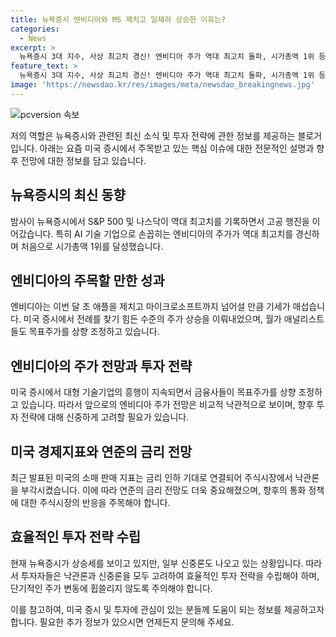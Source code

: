 ```yaml
---
title: 뉴욕증시 엔비디아와 MS 제치고 일제히 상승한 이유는?
categories:
  - News
excerpt: >
  뉴욕증시 3대 지수, 사상 최고치 경신! 엔비디아 주가 역대 최고치 돌파, 시가총액 1위 등극 - 뉴욕증시의 S&P500 및 나스닥이 사상 최고치로 마감하며 열풍이 이어지고 있는 가운데, 특히 AI 기업 엔비디아의 주가가 역대 최고치를 경신하여 시가총액 1위를 차지했습니다. 이에 대한 월가 애널리스트들의 상향 조정과 미국 경제지표에 따른 금리 인하 기대로 인한 낙관론과 신중론이 공존하는 상황에서의 투자 전략을 살펴보면서 뉴욕증시 상황을 파악해 봅니다.
feature_text: >
  뉴욕증시 3대 지수, 사상 최고치 경신! 엔비디아 주가 역대 최고치 돌파, 시가총액 1위 등극 - 뉴욕증시의 S&P500 및 나스닥이 사상 최고치로 마감하며 열풍이 이어지고 있는 가운데, 특히 AI 기업 엔비디아의 주가가 역대 최고치를 경신하여 시가총액 1위를 차지했습니다. 이에 대한 월가 애널리스트들의 상향 조정과 미국 경제지표에 따른 금리 인하 기대로 인한 낙관론과 신중론이 공존하는 상황에서의 투자 전략을 살펴보면서 뉴욕증시 상황을 파악해 봅니다.
image: 'https://newsdao.kr/res/images/meta/newsdao_breakingnews.jpg'
---
```


<p><img src="https://newsdao.kr/res/images/meta/newsdao_breakingnews.jpg" alt="pcversion 속보" /></p>

<p>저의 역할은 뉴욕증시와 관련된 최신 소식 및 투자 전략에 관한 정보를 제공하는 블로거입니다. 아래는 요즘 미국 증시에서 주목받고 있는 핵심 이슈에 대한 전문적인 설명과 향후 전망에 대한 정보를 담고 있습니다.</p>

<h2 data-ke-size="size26">뉴욕증시의 최신 동향</h2>

<p data-ke-size="size16">밤사이 뉴욕증시에서 S&P 500 및 나스닥이 역대 최고치를 기록하면서 고공 행진을 이어갔습니다. 특히 AI 기술 기업으로 손꼽히는 엔비디아의 주가가 역대 최고치를 경신하며 처음으로 시가총액 1위를 달성했습니다.</p>

<h2 data-ke-size="size26">엔비디아의 주목할 만한 성과</h2>

<p data-ke-size="size16">엔비디아는 이번 달 초 애플을 제치고 마이크로소프트까지 넘어설 만큼 기세가 매섭습니다. 미국 증시에서 전례를 찾기 힘든 수준의 주가 상승을 이뤄내었으며, 월가 애널리스트들도 목표주가를 상향 조정하고 있습니다.</p>

<h2 data-ke-size="size26">엔비디아의 주가 전망과 투자 전략</h2>

<p data-ke-size="size16">미국 증시에서 대형 기술기업의 흥행이 지속되면서 금융사들이 목표주가를 상향 조정하고 있습니다. 따라서 앞으로의 엔비디아 주가 전망은 비교적 낙관적으로 보이며, 향후 투자 전략에 대해 신중하게 고려할 필요가 있습니다.</p>

<h2 data-ke-size="size26">미국 경제지표와 연준의 금리 전망</h2>

<p data-ke-size="size16">최근 발표된 미국의 소매 판매 지표는 금리 인하 기대로 연결되어 주식시장에서 낙관론을 부각시켰습니다. 이에 따라 연준의 금리 전망도 더욱 중요해졌으며, 향후의 통화 정책에 대한 주식시장의 반응을 주목해야 합니다.</p>

<h2 data-ke-size="size26">효율적인 투자 전략 수립</h2>

<p data-ke-size="size16">현재 뉴욕증시가 상승세를 보이고 있지만, 일부 신중론도 나오고 있는 상황입니다. 따라서 투자자들은 낙관론과 신중론을 모두 고려하여 효율적인 투자 전략을 수립해야 하며, 단기적인 주가 변동에 휩쓸리지 않도록 주의해야 합니다.</p>

<p>이를 참고하여, 미국 증시 및 투자에 관심이 있는 분들께 도움이 되는 정보를 제공하고자 합니다. 필요한 추가 정보가 있으시면 언제든지 문의해 주세요.</p>

